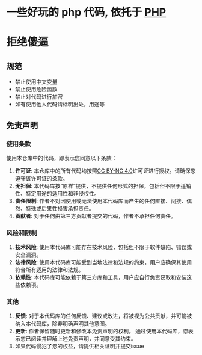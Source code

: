 # 一些好玩的 php 代码, 依托于 [PHP](https://www.php.net/)
# 拒绝傻逼

## 规范

- 禁止使用中文变量
- 禁止使用危险函数
- 禁止对代码进行加密
- 如有使用他人代码请标明出处，用途等

## 免责声明

### 使用条款
使用本仓库中的代码，即表示您同意以下条款： 
1. **许可证**: 本仓库中的所有代码均按照[CC BY-NC 4.0](LICENSE)许可证进行授权。请确保您遵守该许可证的条款。
2. **无担保**: 本代码库按“原样”提供，不提供任何形式的担保，包括但不限于适销性、特定用途的适用性和非侵权性。
3. **责任限制**: 作者不对因使用或无法使用本代码库而产生的任何直接、间接、偶然、特殊或后果性损害承担责任。
4. **贡献者**: 对于任何由第三方贡献者提交的代码，作者不承担任何责任。

### 风险和限制
1. **技术风险**: 使用本代码库可能存在技术风险，包括但不限于软件缺陷、错误或安全漏洞。
2. **法律风险**: 使用本代码库可能受到当地法律和法规的约束，用户应确保其使用符合所有适用的法律和法规。
3. **依赖性**: 本代码库可能依赖于第三方库和工具，用户应自行负责获取和安装这些依赖项。

### 其他
1. **反馈**: 对于本代码库的任何反馈、建议或改进，将被视为公共贡献，并可能被纳入本代码库，除非明确声明其他意图。
2. **更新**: 作者保留随时更新和修改本免责声明的权利。 通过使用本代码库，您表示您已阅读并理解上述免责声明，并同意受其约束。
3. 如果代码侵犯了您的权益，请提供相关证明并提交issue
